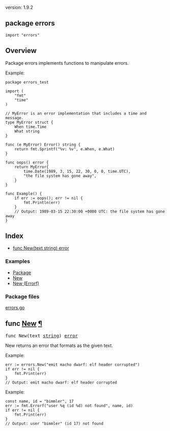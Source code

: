 version: 1.9.2
## package errors

  `import "errors"`

## Overview

Package errors implements functions to manipulate errors.

<a id="example"></a>
Example:

    package errors_test

    import (
        "fmt"
        "time"
    )

    // MyError is an error implementation that includes a time and message.
    type MyError struct {
        When time.Time
        What string
    }

    func (e MyError) Error() string {
        return fmt.Sprintf("%v: %v", e.When, e.What)
    }

    func oops() error {
        return MyError{
            time.Date(1989, 3, 15, 22, 30, 0, 0, time.UTC),
            "the file system has gone away",
        }
    }

    func Example() {
        if err := oops(); err != nil {
            fmt.Println(err)
        }
        // Output: 1989-03-15 22:30:00 +0000 UTC: the file system has gone away
    }

## Index

- [func New(text string) error](#New)

### Examples

- [Package](#example)
- [New](#exampleNew)
- [New (Errorf)](#exampleNew_errorf)

### Package files
 [errors.go](//github.com/golang/go/blob/2ea7d3461bb41d0ae12b56ee52d43314bcdb97f9/src/errors/errors.go)

<h2 id="New">func <a href="//github.com/golang/go/blob/2ea7d3461bb41d0ae12b56ee52d43314bcdb97f9/src/errors/errors.go#L1">New</a>
    <a href="#New">¶</a></h2>
<pre>func New(text <a href="/builtin/#string">string</a>) <a href="/builtin/#error">error</a></pre>

New returns an error that formats as the given text.

<a id="exampleNew"></a>
Example:

    err := errors.New("emit macho dwarf: elf header corrupted")
    if err != nil {
        fmt.Print(err)
    }
    // Output: emit macho dwarf: elf header corrupted


<a id="exampleNew_errorf"></a>
Example:

    const name, id = "bimmler", 17
    err := fmt.Errorf("user %q (id %d) not found", name, id)
    if err != nil {
        fmt.Print(err)
    }
    // Output: user "bimmler" (id 17) not found


